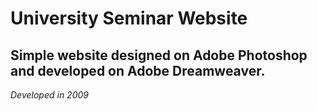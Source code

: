 # University Seminar Website

Simple website designed on Adobe Photoshop and developed on Adobe Dreamweaver.
--
_Developed in 2009_
